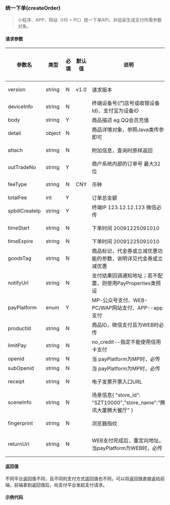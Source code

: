 ### 统一下单(createOrder)

> 小程序、APP、网站（H5 + PC）统一下单API，并组装生成支付所需参数对象。

#### 请求参数

| 参数名         | 类型   | 必填 | 默认值 | 说明                           | 支持平台 |
| -------------- | ------ | ---- | ------ | ------------------------------ | -------- |
| version        | string | N    | v1.0   | 请求版本                       | 微信     |
| deviceInfo     | string | N    |        | 终端设备号(门店号或收银设备Id)、支付宝为设备ID | -    |
| body           | string | Y    |        | 商品描述 eg.QQ会员充值         | -        |
| detail         | object | N    |        | 商品详情对象，参照Java类传参即可 | -        |
| attach         | string | N    |        | 附加信息，查询时原样返回       | 微信      |
| outTradeNo     | string | Y    |        | 商户系统内部的订单号 最大32位  | -        |
| feeType        | string | N    | CNY    | 币种                           | 微信     |
| totalFee       | int    | Y    |        | 订单总金额                     | -        |
| spbillCreateIp | string | Y    |        | 终端IP 123.12.12.123 微信必传      | 微信     |
| timeStart | string | N | | 下单时间 20091225091010 | 微信 |
| timeExpire | string | N | | 下单时间 20091225091010 | - |
| goodsTag | string | N | | 商品标记，代金券或立减优惠功能的参数，说明详见代金券或立减优惠 | 微信 |
| notifyUrl | string | N    | | 支付结果回调通知地址；若不配置，则使用PayProperties类预设 | - |
| payPlatform | enum | Y | | MP-公众号支付、WEB-PC/WAP网站支付、APP--app支付 | - |
| productId | string | N | | 商品ID，微信支付且为WEB时必传 | 微信 |
| limitPay | string | N | | no_credit--指定不能使用信用卡支付 | 微信 |
| openid | string | N | | 当 payPlatform为MP时，必传 | - |
| subOpenid | string | N | | 当 payPlatform为MP时，必传 | - |
| receipt | string | N | | 电子发票开票入口URL | 微信 |
| sceneInfo | string | N | | 场景信息{ "store_id": "SZT10000","store_name":"腾讯大厦腾大餐厅" } | 微信 |
| fingerprint | string | N | | 浏览器指纹 | 微信 |
| returnUrl | string | N | | WEB支付完成后，重定向地址。当payPlatform为WEB时，必传 | 支付宝 |

#### 返回值

不同平台返回值不同，且不同的支付方式返回值也不同，可以将返回值直接返给前端，前端拿到返回值后，向支付平台发起支付请求。

#### 示例代码

